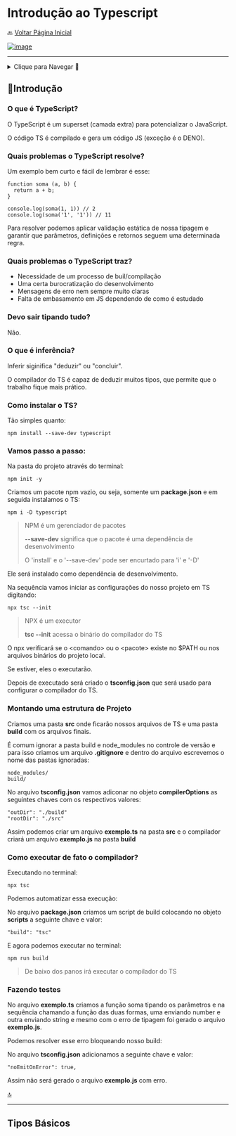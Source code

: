 <h1 id="topo">Introdução ao Typescript</h1>

🔙 [Voltar Página Inicial](https://github.com/brseghese/vtex-hiring-coders-3/c4_introducao_typescript)

[![image](https://img.shields.io/badge/TypeScript-007ACC?style=for-the-badge&logo=typescript&logoColor=white)](https://www.typescriptlang.org/)

---

<details>
<summary>Clique para Navegar 🔽</summary>

◽ <a href="#intro">Introdução</a> <br>
◽ <a href="#tipos">Tipos Básicos</a>

</details>

<h2 id="intro">🚀Introdução</h2>

### O que é TypeScript?

O TypeScript é um superset (camada extra) para potencializar o JavaScript.

O código TS é compilado e gera um código JS (exceção é o DENO).

### Quais problemas o TypeScript resolve?

Um exemplo bem curto e fácil de lembrar é esse:

```
function soma (a, b) {
  return a + b;
}

console.log(soma(1, 1)) // 2
console.log(soma('1', '1')) // 11
```

Para resolver podemos aplicar validação estática de nossa tipagem e garantir que parâmetros, definições e retornos seguem uma determinada regra.

### Quais problemas o TypeScript traz?

- Necessidade de um processo de buil/compilação
- Uma certa burocratização do desenvolvimento
- Mensagens de erro nem sempre muito claras
- Falta de embasamento em JS dependendo de como é estudado

### Devo sair tipando tudo?

Não.

### O que é inferência?

Inferir siginifica "deduzir" ou "concluir".

O compilador do TS é capaz de deduzir muitos tipos, que permite que o trabalho fique mais prático.

### Como instalar o TS?

Tão simples quanto:

```
npm install --save-dev typescript
```

### Vamos passo a passo:

Na pasta do projeto através do terminal:

```
npm init -y
```

Criamos um pacote npm vazio, ou seja, somente um **package.json** e em seguida instalamos o TS:

```
npm i -D typescript
```

> NPM é um gerenciador de pacotes
>
> **--save-dev** significa que o pacote é uma dependência de desenvolvimento
>
> O 'install' e o '--save-dev' pode ser encurtado para 'i' e '-D'

Ele será instalado como dependência de desenvolvimento.

Na sequência vamos iniciar as configurações do nosso projeto em TS digitando:

```
npx tsc --init
```

> NPX é um executor
>
> **tsc --init** acessa o binário do compilador do TS

O npx verificará se o \<comando> ou o \<pacote> existe no $PATH ou nos arquivos binários do projeto local.

Se estiver, eles o executarão.

Depois de executado será criado o **tsconfig.json** que será usado para configurar o compilador do TS.

### Montando uma estrutura de Projeto

Criamos uma pasta **src** onde ficarão nossos arquivos de TS e uma pasta **build** com os arquivos finais.

É comum ignorar a pasta build e node_modules no controle de versão e para isso criamos um arquivo **.gitignore** e dentro do arquivo escrevemos o nome das pastas ignoradas:

```
node_modules/
build/
```

No arquivo **tsconfig.json** vamos adiconar no objeto **compilerOptions** as seguintes chaves com os respectivos valores:

```
"outDir": "./build"
"rootDir": "./src"
```

Assim podemos criar um arquivo **exemplo.ts** na pasta **src** e o compilador criará um arquivo **exemplo.js** na pasta **build**

### Como executar de fato o compilador?

Executando no terminal:

```
npx tsc
```

Podemos automatizar essa execução:

No arquivo **package.json** criamos um script de build colocando no objeto **scripts** a seguinte chave e valor:

```
"build": "tsc"
```

E agora podemos executar no terminal:

```
npm run build
```

> De baixo dos panos irá executar o compilador do TS

### Fazendo testes

No arquivo **exemplo.ts** criamos a função soma tipando os parâmetros e na sequência chamando a função das duas formas, uma enviando number e outra enviando string e mesmo com o erro de tipagem foi gerado o arquivo **exemplo.js**.

Podemos resolver esse erro bloqueando nosso build:

No arquivo **tsconfig.json** adicionamos a seguinte chave e valor:

```
"noEmitOnError": true,
```

Assim não será gerado o arquivo **exemplo.js** com erro.

<a href="#topo">🔝</a>

---

<h2 id="tipos">Tipos Básicos</h2>
